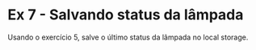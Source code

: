 # Ex 7 - Salvando status da lâmpada

Usando o exercício 5, salve o último status da lâmpada no local storage.